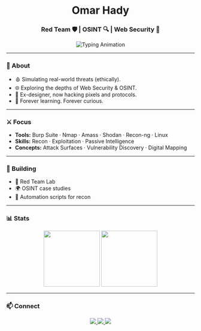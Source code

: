 <h1 align="center">Omar Hady</h1>
<h3 align="center">Red Team 🛡️ | OSINT 🔍 | Web Security 🚨</h3>

<p align="center">
  <img src="https://readme-typing-svg.herokuapp.com?font=Fira+Code&pause=1000&color=F73C3C&width=400&lines=Breaking+things+(ethically)...;Tracing+digital+footprints...;Finding+the+unseen." alt="Typing Animation" />
</p>

---

### 🧠 About
- 🩸 Simulating real-world threats (ethically).
- 🌐 Exploring the depths of Web Security & OSINT.
- 🎨 Ex-designer, now hacking pixels and protocols.
- 🚀 Forever learning. Forever curious.

---

### ⚔️ Focus
- **Tools:** Burp Suite · Nmap · Amass · Shodan · Recon-ng · Linux
- **Skills:** Recon · Exploitation · Passive Intelligence
- **Concepts:** Attack Surfaces · Vulnerability Discovery · Digital Mapping

---

### 🚧 Building
- 🔧 Red Team Lab
- 🌍 OSINT case studies
- 🧬 Automation scripts for recon

---

### 📊 Stats
<p align="center">
  <img src="https://github-readme-stats.vercel.app/api?username=yourusername&theme=tokyonight&show_icons=true&hide_border=true" height="150" />
  <img src="https://github-readme-stats.vercel.app/api/top-langs/?username=yourusername&layout=compact&theme=tokyonight&hide_border=true" height="150" />
</p>

---

### 📫 Connect
<p align="center">
  <a href="https://www.linkedin.com/in/omarhadyalnajjar/" target="_blank">
    <img src="https://img.shields.io/badge/LinkedIn-0077B5?style=flat&logo=linkedin&logoColor=white"/>
  </a>
  <a href="mailto:omarhadyabass@gmail.com">
    <img src="https://img.shields.io/badge/Email-D14836?style=flat&logo=gmail&logoColor=white"/>
  </a>
  <a href="https://medium.com/@omarhadyabass">
    <img src="https://img.shields.io/badge/Medium-000000?style=flat&logo=medium&logoColor=white"/>
  </a>
</p>
